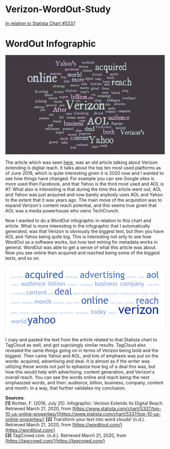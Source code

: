 # Verizon-WordOut-Study
[In relation to Statista Chart #5337](https://www.statista.com/chartoftheday/Huffington%20Post/)

# WordOut Infographic
![N|WordOut](https://github.com/Mentors4EDU/Verizon-WordOut-Study/blob/master/WordItOut.png)

The article which was seen [here](https://www.statista.com/chart/5337/top-10-us-online-properties/), was an old article talking about Verizon extending is digital reach. It talks about the top ten most used platforms as of June 2016, which is quite interesting given it is 2020 now and I wanted to see how things have changed. For example you can see Google sites is more used then Facebook, and that Yahoo is the third most used and AOL is #7. What also is interesting is that during the time this article went out, AOL and Yahoo was just acquired and now barely anybody uses AOL and Yahoo to the extent that it was years ago. The main move of the acquistion was to expand Verizon's content reach potential, and this seems true given that AOL was a media powerhouse who owns TechCrunch.

Now I wanted to do a WordOut infographic in relation to this chart and article. What is more interesting in the infographic that I automatically generated, was that Verizon is obviously the biggest text, but then you have AOL and Yahoo being quite big. This is interesting not only to see how WordOut as a software works, but how text mining for metadata works in general. WordOut was able to get a sense of what this article was about. Now you see online then acquired and reached being some of the biggest texts, and so on.

![N|TagCloud](https://raw.githubusercontent.com/Mentors4EDU/Verizon-WordOut-Study/master/TagCloud.png)

I copy and pasted the text from the article related to that Statista chart to TagCloud as well, and got suprisingly similar results. TagCloud also revealed the same things going on in terms of Verizon being bold and the biggest. Then came Yahoo and AOL, and lots of emphasis was put on the words: acquired, advertising and deal. It is almost as if the writer was utilizing these words not just to ephasize how big of a deal this was, but how this would help with advertising, content generation, and Verizon's overall reach. You can see the words online and reach being the next emphasized words, and then: audience, billion, business, company, content and month. In a way, that further validates my conclusion.

**Sources:**  
**[1]** Richter, F. (2016, July 25). Infographic: Verizon Extends Its Digital Reach. Retrieved March 21, 2020, from [https://www.statista.com/chart/5337/top-10-us-online-properties/](https://www.statista.com/chart/5337/top-10-us-online-properties/)
**[2]** Transform your text into word clouds! (n.d.). Retrieved March 21, 2020, from [https://worditout.com/](https://worditout.com/)  
**[3]** TagCrowd.com. (n.d.). Retrieved March 21, 2020, from [https://tagcrowd.com/](https://tagcrowd.com/)
